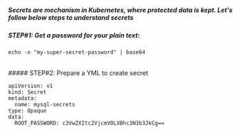 ##### Secrets are mechanism in Kubernetes, where protected data is kept. Let's follow below steps to understand secrets

##### STEP#1: Get a password for your plain text: 
```
echo -n "my-super-secret-password" | base64
```
</br>
##### STEP#2:  Prepare a YML to create secret


    apiVersion: v1
    kind: Secret
    metadata:
      name: mysql-secrets
    type: Opaque
    data:
      ROOT_PASSWORD: c3VwZXItc2VjcmV0LXBhc3N3b3JkCg==

